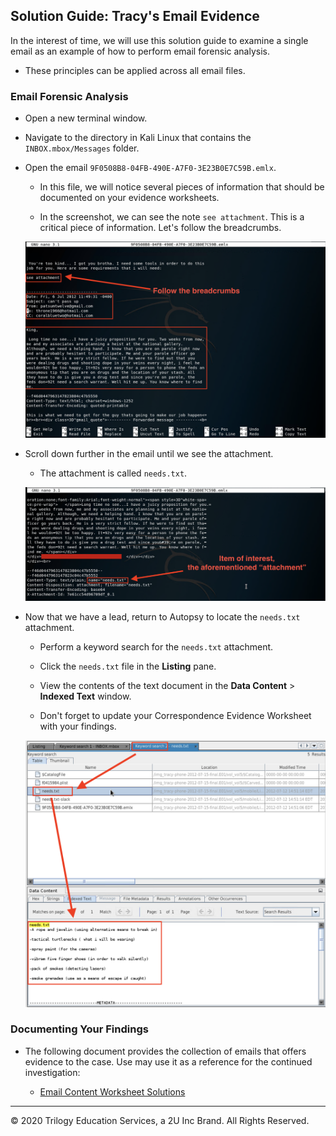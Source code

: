 ## Solution Guide: Tracy's Email Evidence
 
In the interest of time, we will use this solution guide to examine a single email as an example of how to perform email forensic analysis.
 
 - These principles can be applied across all email files.
 
### Email Forensic Analysis
 
- Open a new terminal window.
 
- Navigate to the directory in Kali Linux that contains the `INBOX.mbox/Messages` folder.
 
- Open the email `9F0508B8-04FB-490E-A7F0-3E23B0E7C59B.emlx`.
  
  - In this file, we will notice several pieces of information that should be documented on your evidence worksheets.
 
  - In the screenshot, we can see the note `see attachment`. This is a critical piece of information. Let's follow the breadcrumbs.
 
   ![Images/sample-email.png](./Images/1.png)
 
- Scroll down further in the email until we see the attachment.
 
    - The attachment is called `needs.txt`.
 
     ![Images/sample-email.png](./Images/2.png)
 
- Now that we have a lead, return to Autopsy to locate the `needs.txt` attachment.
 
    - Perform a keyword search for the `needs.txt` attachment.
 
    - Click the `needs.txt` file in the **Listing** pane.
 
    - View the contents of the text document in the **Data Content** > **Indexed Text** window.
 
    - Don't forget to update your Correspondence Evidence Worksheet with your findings.
 
     ![Images/sample-email.png](./Images/3.png)
 
### Documenting Your Findings
 
- The following document provides the collection of emails that offers evidence to the case. Use may use it as a reference for the continued investigation: 
 
   - [Email Content Worksheet Solutions](https://docs.google.com/document/d/1Np5KQ0dcsmpqgcll321yXXdV9nWYWnxCeyIv8JNJjXA/edit#) 
 
----

&copy; 2020 Trilogy Education Services, a 2U Inc Brand.   All Rights Reserved.
 
